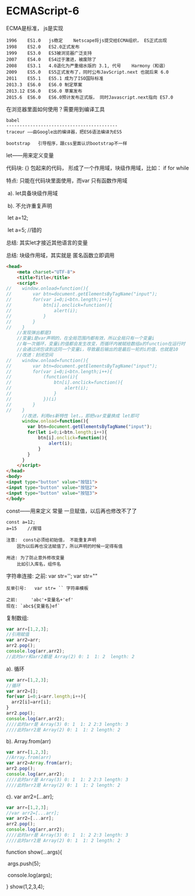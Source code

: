 # ECMAScript-6

ECMA是标准， js是实现

	1996	ES1.0	js稳定	Netscape将js提交给ECMA组织， ES正式出现
	1998	ES2.0	ES2.0正式发布
	1999	ES3.0	ES3被浏览器广泛支持
	2007	ES4.0	ES4过于激进，被废除了
	2008	ES3.1	4.0退化为严重缩水版的 3.1, 代号	Harmony（和谐）
	2009	ES5.0	ES5正式发布了，同时公布JavScript.next 也就后来 6.0
	2011	ES5.1	ES5.1 成为了ISO国际标准
	2013.3	ES6.0	ES6.0 制定草案
	2013.12 ES6.0	ES6.0 草案发布
	2015.6	ES6.0	ES6.0预计发布正式版， 同时Javascript.next指向 ES7.0

在浏览器里面如何使用？需要用到编译工具


	babel	
	------------------------------------------
	traceur	——由Google出的编译器，把ES6语法编译为ES5
	
	bootstrap	引导程序，跟css里面认识bootstrap不一样


let——用来定义变量

代码块:	{} 包起来的代码， 形成了一个作用域，块级作用域，比如： if  for while

特点: 只能在代码块里面使用，而var 只有函数作用域

​    a). let具备块级作用域

​    b). 不允许重复声明

​          let a=12;

​          let a=5;	//错的

总结: 其实let才接近其他语言的变量

总结: 块级作用域，其实就是 匿名函数立即调用

```html
<head>
    <meta charset="UTF-8">
    <title>Title</title>
    <script>
//    window.onload=function(){
//        var btn=document.getElementsByTagName("input");
//        for(var i=0;i<btn.length;i++){
//            btn[i].onclick=function(){
//                alert(i);
//            }
//        }
//    }
    //发现弹出都是3
    //变量i是var声明的，在全局范围内都有效，所以全局只有一个变量i
    //每一次循环，变量i的值都会发生改变，而循环内被赋给数组a的function在运行时
    //会通过闭包读到这同一个变量i，导致最后输出的是最后一轮的i的值，也就是10
    //改进：封闭空间
//    window.onload=function(){
//        var btn=document.getElementsByTagName("input");
//        for(var i=0;i<btn.length;i++){
//            (function(i){
//                btn[i].onclick=function(){
//                    alert(i);
//                }
//            })(i)
//        }
//    }
      //改进，利用es新特性 let，，即把var变量换成 let即可
      window.onload=function(){
        var btn=document.getElementsByTagName("input");
        for(let i=0;i<btn.length;i++){
            btn[i].onclick=function(){
                alert(i);
            }
        }
      }
    </script>
</head>
<body>
<input type="button" value="按钮1">
<input type="button" value="按钮2">
<input type="button" value="按钮3">
</body>
```


const——用来定义 常量
	一旦赋值，以后再也修改不了了

	const a=12;
	a=15	//报错
	
	注意:  const必须给初始值， 不能重复声明
		因为以后再也没法赋值了，所以声明的时候一定得有值
	
	用途: 为了防止意外修改变量
		比如引入库名，组件名

字符串连接:
	之前:
		var str='';
		var str=""
	
	反单引号:	var str= ``	字符串模板
	
	之前: 	'abc'+变量名+'ef'
	现在:	`abc${变量名}ef`

复制数组:

```javascript
var arr=[1,2,3];
//引用赋值
var arr2=arr;
arr2.pop();
console.log(arr,arr2);
//此时arr和arr2都是 Array(2) 0: 1  1: 2  length: 2
```

a). 循环

```javascript
var arr=[1,2,3];
//循环
var arr2=[];
for(var i=0;i<arr.length;i++){
  arr2[i]=arr[i];
}
arr2.pop();
console.log(arr,arr2);
////此时arr是 Array(3) 0: 1  1: 2 2:3 length: 3
////此时arr2是 Array(2) 0: 1  1: 2 length: 2
```

b). Array.from(arr)

```javascript
var arr=[1,2,3];
//Array.from(arr)
var arr2=Array.from(arr);
arr2.pop();
console.log(arr,arr2);
////此时arr是 Array(3) 0: 1  1: 2 2:3 length: 3
////此时arr2是 Array(2) 0: 1  1: 2 length: 2
```

c). var arr2=[...arr];

```javascript
var arr=[1,2,3];
//var arr2=[...arr];
var arr2=[...arr];
arr2.pop();
console.log(arr,arr2);
////此时arr是 Array(3) 0: 1  1: 2 2:3 length: 3
////此时arr2是 Array(2) 0: 1  1: 2 length: 2
```

function show(...args){

​	args.push(5);

​	console.log(args);

}
show(1,2,3,4);









